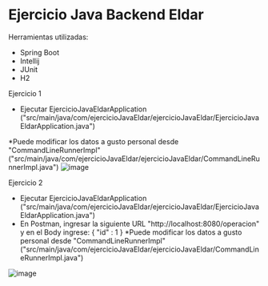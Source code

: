 # Ejercicio Java Backend Eldar

Herramientas utilizadas:
  - Spring Boot
  - Intellij
  - JUnit
  - H2
  
Ejercicio 1
  - Ejecutar EjercicioJavaEldarApplication ("src/main/java/com/ejercicioJavaEldar/ejercicioJavaEldar/EjercicioJavaEldarApplication.java")
  
  *Puede modificar los datos a gusto personal desde "CommandLineRunnerImpl" ("src/main/java/com/ejercicioJavaEldar/ejercicioJavaEldar/CommandLineRunnerImpl.java")
  ![image](https://cdn.discordapp.com/attachments/674412377818529831/925195169685463080/unknown.png)
  
 Ejercicio 2
  - Ejecutar EjercicioJavaEldarApplication ("src/main/java/com/ejercicioJavaEldar/ejercicioJavaEldar/EjercicioJavaEldarApplication.java")
  - En Postman, ingresar la siguiente URL "http://localhost:8080/operacion" y en el Body ingrese:
      {
        "id" : 1
      }
  *Puede modificar los datos a gusto personal desde "CommandLineRunnerImpl" ("src/main/java/com/ejercicioJavaEldar/ejercicioJavaEldar/CommandLineRunnerImpl.java")
  
  ![image](https://cdn.discordapp.com/attachments/674412377818529831/925195608921366638/unknown.png)

  

